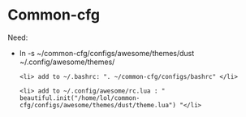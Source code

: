 <h1>Common-cfg</h1>

Need:
<ul>
	<li> ln -s ~/common-cfg/configs/awesome/themes/dust ~/.config/awesome/themes/ </li>

	<li> add to ~/.bashrc: ". ~/common-cfg/configs/bashrc" </li>

	<li> add to ~/.config/awesome/rc.lua : " beautiful.init("/home/lol/common-cfg/configs/awesome/themes/dust/theme.lua") "</li>
</ul>

